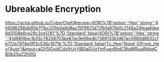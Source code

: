 # Ubreakable Encryption

https://gchq.github.io/CyberChef/#recipe=XOR(%7B'option':'Hex','string':'4fd098298db95b7f1bc205b0a6d8ac15f1f821d72fbfa979d1c2148a24feaafdee8d3108e8ce29c3ce1291'%7D,'Standard',false)XOR(%7B'option':'Hex','string':'41d9806ec1b55c78258703be87ac9e06edb7369133b1d67ac0960d8632cfb7f2e7974e0ff3c536c1871b'%7D,'Standard',false)To_Hex('None',0)From_Hex('Auto')&input=aGV5IGxldCdzIHJvYiB0aGUgYmFuayBhdCBtaWRuaWdodCB0b25pZ2h0IQ
